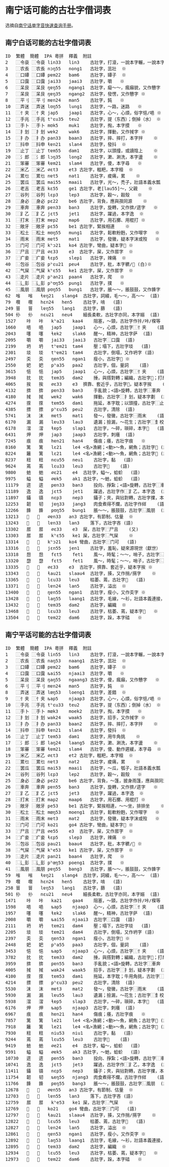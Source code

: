 # 南宁话可能的古壮字借词表

选摘自[南宁话单字音快速查询手册](https://github.com/leimaau/Nanning-Dialect-Manual)。


## 南宁白话可能的古壮字借词表

<pre>
ID	繁體	簡體	IPA	粵拼	釋義	附註
2	⿰令袞	⿰令袞	lin33	lin3	古壯字，打滾，一說本字輾，一說本字輪或轥	※
3	⿰农長	⿰农長	nɔŋ55	nong1	古壯字，茁壯	※
4	⿰口罈	⿰口罈	pɐm22	bam6	古壯字，罈子	※
5	⿰口靄	⿰口靄	jai33	jaai3	古壯字，嚼	※
6	⿰呆艮	⿰呆艮	ŋɐŋ55	ngang1	古壯字，癡～～，瘋癲貌，又作戇字	※
7	⿰呆艮	⿰呆艮	ŋɐŋ35	ngang2	古壯字，發愣，又作戇字	※
8	⿰平刂	⿰平刂	mɐn24	man5	古壯字，鈍	※
10	⿰弄迷	⿰弄迷	lʊŋ55	lung1	古壯字，～路，迷路	※
11	⿰忄夹	⿰忄夹	jap5	jaap1	古壯字，心～，心煩，俗字悒/唈	※
12	⿰手兆	⿰手兆	tʰɛu35	teu2	古壯字，提（东西）；倒掉（水）	※
13	⿰手卜	⿰手卜	mʊk5	muk1	古壯字，掏，本字摸	※
14	⿰扌划	⿰扌划	wɐk2	wak6	古壯字，揮動，又作掝字	※
15	⿰扌办	⿰扌办	pan33	baan3	古壯字，摔、摔打，本字拌	※
17	⿰抖申	⿰抖申	ɬɐn21	slan4	古壯字，發抖	※
19	⿰止丁	⿰止丁	tɐm55	dam1	古壯字，以頭撞，或讀陰上	※
20	⿰氵郎	⿰氵郎	lɔŋ35	long2	古壯字，漱、涮洗，本字盪	※
21	⿰笨審	⿰笨審	ɬɐm21	slam4	古壯字，傻，本字尋	※
22	⿰米乙	⿰米乙	∅ɛt3	et3	古壯字，糍粑，本字䊦	※
24	⿰累乜	⿰累乜	nɐt5	nat1	古壯字，痠痛，累	※
25	⿰罢瓜	⿰罢瓜	mai55	maai1	古壯字，光～，禿子，壯語本義水瓢	※
26	⿰老吉	⿰老吉	kɛ55	ge1	古壯字，老[lau55]～，父親	※
27	⿰谷列	⿰谷列	lɛp3	lep3	古壯字，穀～，穀殼	※
28	⿰身必	⿰身必	pɛ22	be6	古壯字，背負，應與孭同源	※
29	⿰車奔	⿰車奔	pɐn33	ban3	古壯字，旋轉，又作捹/逩字	※
30	⿰𧾷乙	⿰𧾷乙	jɛt5	jet1	古壯字，躍過，本字逸	※
31	⿱打末	⿱打末	mɐp2	map6	古壯字，用石擲、用棍打	※
32	⿱敞牙	⿱敞牙	pɛ55	be1	古壯字，緊挨相連	※
33	⿱松土	⿱松土	mʊŋ55	mung1	古壯字，鬆軟粉麪，又作𡁏字	※
34	⿱雨末	⿱雨末	mɐt5	mat1	古壯字，發黴，疑本字沫或歿	※
35	⿵门可	⿵门可	kʰɔ21	ko4	古壯字，彎曲，疑本字𢑆	※
36	⿸尸且	⿸尸且	∅ɛ33	e3	古壯字，屎，又作𡲢字	※
37	⿸疒妾	⿸疒妾	ɬɛp5	slep1	古壯字，辣痛	※
40	⿺包谷	⿺包谷	pʰɛu21	peu4	古壯字，秕，本字穮/𦔩	(白)※
42	⿺气屎	⿺气屎	kʰɛ55	ke1	古壯字，屎，又作𡲢字	※
43	⿺走片	⿺走片	pʰan21	paan4	古壯字，爬	※
44	⿺辶彭	⿺辶彭	pʰʊŋ55	pung1	古壯字，撲	※
45	⿺風朋	⿺風朋	pʊŋ55	bung1	古壯字，脹～～，脹鼓鼓，又作韸字	※
62	㗂	㗂	ɬɐŋ21	slang4	古壯字，詞綴，毛～～，高～～	(語)
79	㘋	㘋	hɛn24	hen5	古壯字，啃	(語)
249	䉕	䉕	lɐŋ55	lang1	古壯字，篩	(語)
504	仦	仦	nɛu21	neu4	細長柔軟，古壯字亦同，本字嫋	(語)
1527	咔	咔	kʰa21	kaa4	阻塞，～頸，古壯字作拤/咔/𣕧等	(語)
1660	唈	唈	jap5	jaap1	心～，心煩，古壯字⿰忄夹	(語)
2043	噻	噻	ɬɐk2	slak6	醒～，精神，古壯字萨	(語)
2095	嚼	嚼	jai33	jaai3	古壯字⿰口靄	(語)
2199	坍	坍	tʰɐm21	tam4	壓；塌下，古壯字埮	(語)
2301	埮	埮	tʰɐm21	tam4	古壯字，倒塌，又作坍字	(語)
2497	奀	奀	ŋɐn55	ngan1	瘦小，古壯字𤹕	※
2550	妑	妑	pʰa35	paa2	古壯字，個，量詞	(語)
3615	悒	悒	jap5	jaap1	心～，心煩，古壯字⿰忄夹	(語)
3948	抌	抌	tɐm35	dam2	捶，與撘對轉；編織，古壯字𦅯；打劫，壯語daemj	※
4065	挨	挨	∅ɛ33	e3	擠靠、套近乎，古壯字𢯕，疑本字挨	(語)
4132	捹	捹	pɐn33	ban3	手亂貌；<語>旋轉，古壯字⿰車奔	※
4180	掝	掝	wɐk2	wak6	揮動，古壯字⿰扌划，疑本字劃	(語)
4274	揼	揼	tɐm55	dam1	拖延，本字耽；以頭撞，古壯字⿰止丁，或讀陰上	※
4385	摽	摽	pʰɛu35	peu2	古壯字，清除	(語)
5741	沫	沫	mɐt5	mat1	發～，發黴，古壯字⿱雨末	(語)
6170	漏	漏	lɐu33	lau3	遺漏；撿漏，～花生；古壯字⿰飠校	(語)
6178	漝	漝	ɬɐp5	slap1	古壯字，～碎，瑣碎，本字𦠿	(語)
6431	炠	炠	jap3	jaap3	古壯字，刺癢	(語)
7245	痕	痕	hɐn21	han4	傷痕；癢，古壯字痕	※
8160	篱	篱	lɛ21	le4	<名>漁網；<動>～魚，網魚；古壯字𦀎	(語)
8224	籬	篱	lɛ21	le4	<名>漁網；<動>～魚，網魚；古壯字𦀎	(語)
8237	粈	粈	nɛu55	neu1	古壯字，黏	(語)
9624	蔫	蔫	lɛu33	leu3	古壯字𦼔	(語)
9800	虵	虵	∅ɛ21	e4	古壯字，螠～，蛤蚧	(語)
9975	螠	螠	∅ɐk5	ak1	古壯字，～虵，蛤蚧	(語)
11179	逩	逩	pɐn33	ban3	投向、掙紮；<語>旋轉，古壯字⿰車奔	※
11189	逸	逸	jɛt5	jet1	躍過，古壯字作⿰𧾷乙，本字逸	(語)
11897	鑷	镊	nɛp3	nep3	鑷子；夾，與拈對轉，古壯字擈，本字㘝	(白)
12253	韌	韧	jɐŋ33	jang3	肉食煮得不爛，古壯字作絴	(語)
12266	韸	韸	pʊŋ55	bung1	脹～～，脹鼓鼓，古壯字⿺風朋	(語)
13213	𠡧	𠡧	∅ɐn33	an3	古壯字，有節制、估量	※
13243	𠳺	𠳺	lɐn33	lan3	落下，古壯字吝	(語)
13302	𡲢	𡲢	∅ɛ33	e3	屎，古壯字⿸尸且	(又)
13303	𡲢	𡲢	kʰɛ55	ke1	屎，古壯字⿺气屎	※
13314	𢑆	𢑆	kʰɔ21	ko4	彎曲，古壯字⿵门可	(語)
13316	𢚴	𢚴	jɛn55	jen1	古壯字，羞恥，疑來源現世（獻世）	※
13318	𢝵	𢝵	fɛt5	fet1	風～，時髦；～～，哨子，古壯字⿺尼比	(語)
13320	𢞵	𢞵	fɛt5	fet1	風～，時髦；～～，哨子，古壯字⿺尼比	(語)
13335	𢯕	𢯕	∅ɛ33	e3	古壯字，擠靠、套近乎，疑本字挨	※
13343	𢲵	𢲵	ɬau21	slaau4	古壯字，揍，又作捎/𢶠字	※
13365	𣩢	𣩢	lɛu33	leu3	枯萎、蔫，古壯字𦼔	(語)
13371	𣵰	𣵰	lɐn24	lan5	古壯字，溢出	※
13400	𤹕	𤹕	ŋɐn55	ngan1	古壯字，瘦小，又作奀字	※
13428	𦀬	𦀬	laŋ55	laang1	古壯字，毛線，～衫，壯語本義連接，又作唥字	※
13432	𦅯	𦅯	tɐm35	dam2	古壯字，編織	※
13468	𦼔	𦼔	lɛu33	leu3	古壯字，枯萎、蔫，疑本字𣩢	※
13504	𨅭	𨅭	tɐm22	dam6	古壯字，跺，本字䂿	※
</pre>

## 南宁平话可能的古壮字借词表

<pre>
ID	繁體	簡體	IPA	粵拼	釋義	附註
1	⿰令袞	⿰令袞	lin55	lin3	古壯字，打滾，一說本字輾，一說本字輪或轥	※
2	⿰农長	⿰农長	naŋ53	naang1	古壯字，茁壯	※
3	⿰口罈	⿰口罈	pɐm22	bam6	古壯字，罈子	※
4	⿰口靄	⿰口靄	ȵai55	njaai3	古壯字，嚼	※
5	⿰呆艮	⿰呆艮	ŋaŋ55	ngaang3	古壯字，傻，瘋癲，又作戇字	※
6	⿰平刂	⿰平刂	mɐn24	man5	古壯字，鈍	※
8	⿰弄迷	⿰弄迷	lœŋ53	loeng1	古壯字，差錯	※
9	⿰忄夹	⿰忄夹	ȵap5	njaap3	古壯字，心～，心煩，俗字悒/唈	※
10	⿰手兆	⿰手兆	tʰɛu33	teu2	古壯字，提（东西）；倒掉（水）	※
11	⿰手卜	⿰手卜	mœk3	moek2	古壯字，掏，本字摸	※
12	⿰扌划	⿰扌划	wak24	waak5	古壯字，招手，又作掝字	※
13	⿰扌办	⿰扌办	pan33	baan2	古壯字，摔、摔打，本字拌	※
14	⿰抖申	⿰抖申	ɬɐn21	slan4	古壯字，發抖	※
16	⿰止丁	⿰止丁	tɐm53	dam1	古壯字，用牛角挑	※
17	⿰氵郎	⿰氵郎	laŋ24	laang5	古壯字，漱、涮洗，本字盪	※
18	⿰笨審	⿰笨審	ɬɐm21	slam4	古壯字，傻、動作遲緩，本字尋	※
19	⿰米乙	⿰米乙	∅ɛt3	et2	古壯字，糍粑，本字䊦	※
21	⿰累乜	⿰累乜	nɐt3	nat2	古壯字，痠痛，累	※
22	⿰罢瓜	⿰罢瓜	mai53	maai1	古壯字，～瓜，瓠子，壯語本義水瓢	※
24	⿰谷列	⿰谷列	lɛp3	lep2	古壯字，穀～，穀殼	※
25	⿰身必	⿰身必	pe22	be6	古壯字，背負，～篷，披身雨篷，應與孭同源	※
26	⿰車奔	⿰車奔	pɐn55	ban3	古壯字，旋轉，又作捹/逩字	※
27	⿰𧾷乙	⿰𧾷乙	jɛt5	jet3	古壯字，躍過，本字逸	※
28	⿱打末	⿱打末	map2	maap6	古壯字，用石擲、用棍打	※
29	⿱敞牙	⿱敞牙	pe53	be1	古壯字，緊挨相連，～～坐，排排坐	※
30	⿱松土	⿱松土	mœŋ53	moeng1	古壯字，鬆軟粉麪，又作𡁏字	※
31	⿱雨末	⿱雨末	mɐt3	mat2	古壯字，發黴，疑本字沫或歿	※
32	⿵门可	⿵门可	ko21	go4	古壯字，彎曲，疑本字𢑆	※
33	⿸尸且	⿸尸且	∅e55	e3	古壯字，屎，又作𡲢字	※
34	⿸疒妾	⿸疒妾	ɬɛp5	slep3	古壯字，辣痛	※
36	⿺包谷	⿺包谷	pau21	baau4	古壯字，秕，本字穮/𦔩	※
38	⿺气屎	⿺气屎	kʰe53	ke1	古壯字，屎，又作𡲢字	※
39	⿺走片	⿺走片	pan21	baan4	古壯字，爬	※
40	⿺辶彭	⿺辶彭	pʰœŋ53	poeng1	古壯字，撲	※
41	⿺風朋	⿺風朋	pɐŋ55	bang3	古壯字，脹～～，脹鼓鼓，又作韸字	※
59	㗂	㗂	ɬɐŋ21	slang4	古壯字，詞綴，毛～～，高～～	(語)
79	㘋	㘋	hɛn24	hen5	古壯字，啃	(語)
258	䉕	䉕	lɐŋ53	lang1	古壯字，篩	(語)
501	仦	仦	nɛu21	neu4	細長柔軟，古壯字亦同，本字嫋	(語)
1471	咔	咔	ka21	gaa4	阻塞，～頸，古壯字作拤/咔/𣕧等	(語)
1598	唈	唈	ȵap5	njaap3	心～，心煩，古壯字⿰忄夹	(語)
1957	噻	噻	ɬɐk2	slak6	醒～，精神，古壯字萨	(語)
2008	嚼	嚼	ȵai55	njaai3	古壯字⿰口靄	(語)
2111	坍	坍	tɐm21	dam4	壓；塌下，古壯字埮	(語)
2205	埮	埮	tɐm21	dam4	古壯字，倒塌，又作坍字	(語)
2397	奀	奀	ŋɐn53	ngan1	瘦小，古壯字𤹕	※
2448	妑	妑	pʰa55	paa3	古壯字，個，量詞	(語)
3453	悒	悒	ȵap5	njaap3	心～，心煩，古壯字⿰忄夹	(語)
3782	抌	抌	tɐm33	dam2	捶，與撘對轉；編織，古壯字𦅯；打劫，壯語daemj	※
3959	捹	捹	pɐn55	ban3	手亂貌；<語>旋轉，古壯字⿰車奔	※
4005	掝	掝	wak24	waak5	招手，古壯字⿰扌划，疑本字劃	(語)
4100	揼	揼	tɐm53	dam1	拖延，本字耽；牛用角挑，古壯字⿰止丁	※
4214	摽	摽	pʰɛu33	peu2	古壯字，清除	(語)
5530	沫	沫	mɐt3	mat2	發～，發黴，古壯字⿱雨末	(語)
5930	漏	漏	lɐu55	lau3	遺漏；撿漏，～花生；古壯字⿰飠校	(語)
5938	漝	漝	ɬɐp5	slap3	古壯字，～碎，瑣碎，本字𦠿	(語)
6176	炠	炠	ȵap5	njaap3	古壯字，刺癢	(語)
6967	痕	痕	hɐn21	han4	傷痕；癢，古壯字痕	※
7857	篱	篱	le21	le4	<名>漁網；<動>～魚，網魚；古壯字𦀎	(語)
7918	籬	篱	le21	le4	<名>漁網；<動>～魚，網魚；古壯字𦀎	(語)
7930	粈	粈	niu53	niu1	古壯字，黏	(語)
9244	蔫	蔫	lɛu55	leu3	古壯字𦼔	(語)
9419	虵	虵	∅e21	e4	古壯字，螠～，蛤蚧	(語)
9591	螠	螠	∅ɐk5	ak3	古壯字，～虵，蛤蚧	(語)
10730	逩	逩	pɐn55	ban3	投向、掙紮；<語>旋轉，古壯字⿰車奔	※
10741	逸	逸	jɛt5	jet3	躍過，古壯字作⿰𧾷乙，本字逸	(語)
11411	鑷	镊	nɛp5	nep3	鑷子；夾，與拈對轉，古壯字擈，本字㘝	(白)
11754	韌	韧	ȵɐŋ55	njang3	肉食煮得不爛，古壯字作絴	(語)
11766	韸	韸	pɐŋ55	bang3	脹～～，脹鼓鼓，古壯字⿺風朋	(語)
12678	𠡧	𠡧	∅ɐn55	an3	古壯字，有節制、估量	※
12703	𠳺	𠳺	lɐn55	lan3	落下，古壯字吝	(語)
12759	𡲢	𡲢	kʰe53	ke1	屎，古壯字⿺气屎	※
12769	𢑆	𢑆	ko21	go4	彎曲，古壯字⿵门可	(語)
12797	𢲵	𢲵	ɬau21	slaau4	古壯字，揍，又作捎/𢶠字	※
12822	𣩢	𣩢	lɛu55	leu3	枯萎、蔫，古壯字𦼔	(語)
12827	𣵰	𣵰	lɐn24	lan5	古壯字，溢出	※
12861	𤹕	𤹕	ŋɐn53	ngan1	古壯字，瘦小，又作奀字	※
12892	𦀬	𦀬	laŋ53	laang1	古壯字，毛線，～衫，壯語本義連接，又作唥字	※
12895	𦅯	𦅯	tɐm33	dam2	古壯字，編織	※
12934	𦼔	𦼔	lɛu55	leu3	古壯字，枯萎、蔫，疑本字𣩢	※
12973	𨅭	𨅭	tɐm22	dam6	古壯字，跺，本字䂿	※
</pre>

